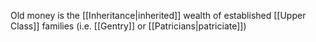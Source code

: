 Old money is the [[Inheritance|inherited]] wealth of established [[Upper Class]] families (i.e. [[Gentry]] or [[Patricians|patriciate]])
